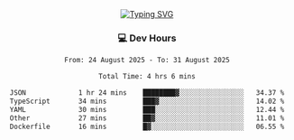 
<div align="center">
  <a href="https://git.io/typing-svg"><img src="https://readme-typing-svg.demolab.com?font=Fira+Code&size=30&pause=1000&color=33F7F5&center=true&vCenter=true&width=435&lines=Hi+there+%F0%9F%91%8B+I+am+AirboZH+;Welcome+to+my+Github" alt="Typing SVG" /></a>

<h3>💻 Dev Hours</h3>
<!--START_SECTION:waka-->

```txt
From: 24 August 2025 - To: 31 August 2025

Total Time: 4 hrs 6 mins

JSON             1 hr 24 mins    ████████▓░░░░░░░░░░░░░░░░   34.37 %
TypeScript       34 mins         ███▓░░░░░░░░░░░░░░░░░░░░░   14.02 %
YAML             30 mins         ███░░░░░░░░░░░░░░░░░░░░░░   12.44 %
Other            27 mins         ██▓░░░░░░░░░░░░░░░░░░░░░░   11.01 %
Dockerfile       16 mins         █▓░░░░░░░░░░░░░░░░░░░░░░░   06.55 %
```

<!--END_SECTION:waka-->
</div>  
